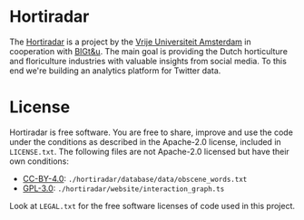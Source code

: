 # Hortiradar

The [Hortiradar][] is a project by the [Vrije Universiteit Amsterdam][VU] in
cooperation with [BIGt&u][]. The main goal is providing the Dutch horticulture
and floriculture industries with valuable insights from social media. To this
end we're building an analytics platform for Twitter data.

[hortiradar]: https://acba.labs.vu.nl/hortiradar/
[VU]: https://vu.nl/en/
[BIGt&u]: http://bigtu.nl

# License

Hortiradar is free software. You are free to share, improve and use the code
under the conditions as described in the Apache-2.0 license, included in
`LICENSE.txt`. The following files are not Apache-2.0 licensed but have their
own conditions:

- [CC-BY-4.0](https://creativecommons.org/licenses/by/4.0/): `./hortiradar/database/data/obscene_words.txt`
- [GPL-3.0](https://www.gnu.org/licenses/gpl-3.0.en.html): `./hortiradar/website/interaction_graph.ts`

Look at `LEGAL.txt` for the free software licenses of code used in this project.
